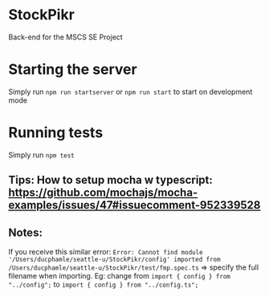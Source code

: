 # StockPikr

Back-end for the MSCS SE Project

# Starting the server

Simply run `npm run startserver` or `npm run start` to start on development mode

# Running tests

Simply run `npm test`

## Tips: How to setup mocha w typescript: https://github.com/mochajs/mocha-examples/issues/47#issuecomment-952339528

## Notes:

If you receive this similar error: `Error: Cannot find module '/Users/ducphamle/seattle-u/StockPikr/config' imported from /Users/ducphamle/seattle-u/StockPikr/test/fmp.spec.ts` => specify the full filename when importing. Eg: change from `import { config } from "../config";` to `import { config } from "../config.ts";`
